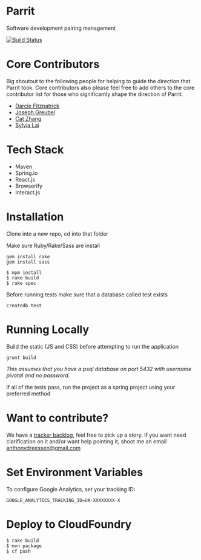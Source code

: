 # Parrit
Software development pairing management

[![Build Status](https://travis-ci.org/Pinwheeler/Parrit.svg?branch=master)](https://travis-ci.org/Pinwheeler/Parrit)

# Core Contributors
Big shoutout to the following people for helping to guide the direction that Parrit took. Core contributors also please feel free to add others to the core contributor list for those who significantly shape the direction of Parrit.

- [Darcie Fitzpatrick](mailto:dfitzpatrick@pivotal.io)
- [Joseph Greubel](mailto:jgreubel@pivotal.io)
- [Cat Zhang](mailto:czhang@pivotal.io)
- [Sylvia Lai](mailto:slai@pivotal.io)

# Tech Stack
- Maven
- Spring.io
- React.js
- Browserify
- Interact.js

# Installation

Clone into a new repo, cd into that folder

Make sure Ruby/Rake/Sass are install
```
gem install rake
gem install sass
```

```
$ npm install
$ rake build
$ rake spec
```

Before running tests make sure that a database called test exists
```
createdb test
```

# Running Locally

Build the static (JS and CSS) before attempting to run the application
```
grunt build
```

_This assumes that you have a psql database on port 5432 with username pivotal and no password._

If all of the tests pass, run the project as a spring project using your preferred method

# Want to contribute?

We have a [tracker backlog](https://www.pivotaltracker.com/n/projects/1504460), feel free to pick up a story. If you want need clarification on it and/or want help pointing it, shoot me an email anthonydreessen@gmail.com

# Set Environment Variables

To configure Google Analytics, set your tracking ID:

```
GOOGLE_ANALYTICS_TRACKING_ID=UA-XXXXXXXX-X
```

# Deploy to CloudFoundry

```
$ rake build
$ mvn package
$ cf push
```

